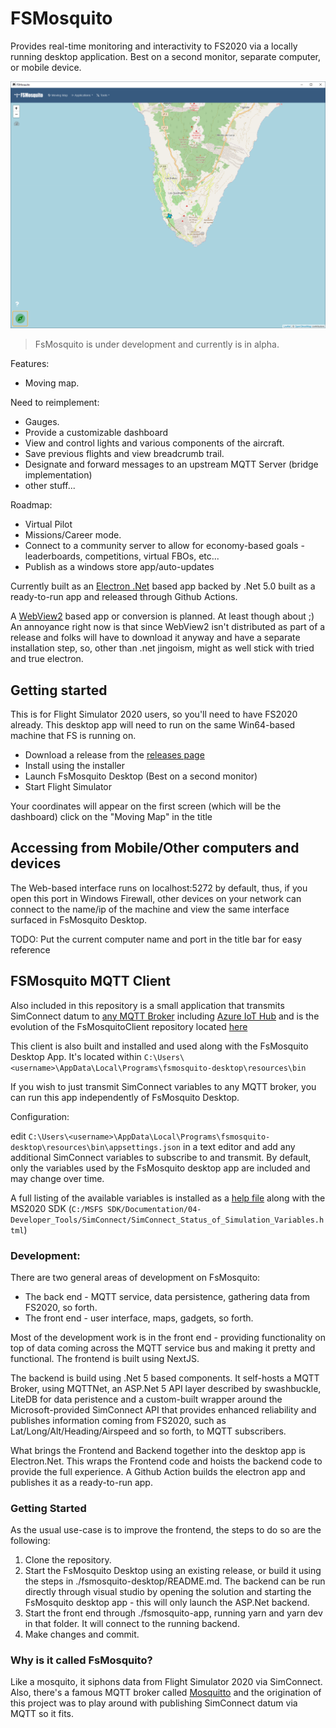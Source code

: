 # FSMosquito

Provides real-time monitoring and interactivity to FS2020 via a locally running desktop application. Best on a second monitor, separate computer, or mobile device.

![FsMosquito Moving Map](https://raw.githubusercontent.com/fsmosquito/fsmosquito/master/docs/images/2020-12-25%2013_31_40-FSMosquito.png "FsMosquito Moving Map")

> FsMosquito is under development and currently is in alpha.

Features:
 - Moving map.

Need to reimplement:
 - Gauges.
 - Provide a customizable dashboard
 - View and control lights and various components of the aircraft.
 - Save previous flights and view breadcrumb trail.
 - Designate and forward messages to an upstream MQTT Server (bridge implementation)
 - other stuff...

Roadmap:
 - Virtual Pilot
 - Missions/Career mode.
 - Connect to a community server to allow for economy-based goals - leaderboards, competitions, virtual FBOs, etc... 
 - Publish as a windows store app/auto-updates

Currently built as an [Electron .Net](https://github.com/ElectronNET/Electron.NET) based app backed by .Net 5.0 built as a ready-to-run app and released through Github Actions.

A [WebView2](https://docs.microsoft.com/en-us/microsoft-edge/webview2/) based app or conversion is planned. At least though about ;)
An annoyance right now is that since WebView2 isn't distributed as part of a release and folks will have to download it anyway and have a separate installation step, so, other than .net jingoism, might as well stick with tried and true electron.

## Getting started

This is for Flight Simulator 2020 users, so you'll need to have FS2020 already. This desktop app will need to run on the same Win64-based machine that FS is running on.

- Download a release from the [releases page](https://github.com/fsmosquito/fsmosquito/releases)
- Install using the installer
- Launch FsMosquito Desktop (Best on a second monitor)
- Start Flight Simulator

Your coordinates will appear on the first screen (which will be the dashboard) click on the "Moving Map" in the title

## Accessing from Mobile/Other computers and devices

The Web-based interface runs on localhost:5272 by default, thus, if you open this port in Windows Firewall, other devices on your network can connect to the name/ip of the machine and view the same interface surfaced in FsMosquito Desktop.

TODO: Put the current computer name and port in the title bar for easy reference


## FSMosquito MQTT Client

Also included in this repository is a small application that transmits SimConnect datum to [any MQTT Broker](https://en.wikipedia.org/wiki/Comparison_of_MQTT_implementations) including [Azure IoT Hub](https://docs.microsoft.com/en-us/azure/iot-hub/iot-hub-mqtt-support) and is the evolution of the FsMosquitoClient repository located [here](https://github.com/fsmosquito/fsmosquitoclient)

This client is also built and installed and used along with the FsMosquito Desktop App. It's located within ```C:\Users\<username>\AppData\Local\Programs\fsmosquito-desktop\resources\bin```

If you wish to just transmit SimConnect variables to any MQTT broker, you can run this app independently of FsMosquito Desktop.

Configuration:

edit ```C:\Users\<username>\AppData\Local\Programs\fsmosquito-desktop\resources\bin\appsettings.json``` in a text editor and add any additional SimConnect variables to subscribe to and transmit. By default, only the variables used by the FsMosquito desktop app are included and may change over time.

A full listing of the available variables is installed as a [help file](file:///C:/MSFS%20SDK/Documentation/04-Developer_Tools/SimConnect/SimConnect_Status_of_Simulation_Variables.html) along with the MS2020 SDK (```C:/MSFS SDK/Documentation/04-Developer_Tools/SimConnect/SimConnect_Status_of_Simulation_Variables.html```)

### Development:

There are two general areas of development on FsMosquito:

 - The back end - MQTT service, data persistence, gathering data from FS2020, so forth.
 - The front end - user interface, maps, gadgets, so forth.

Most of the development work is in the front end - providing functionality on top of data coming across the MQTT service bus and making it pretty and functional. The frontend is built using NextJS.


The backend is build using .Net 5 based components. It self-hosts a MQTT Broker, using MQTTNet, an ASP.Net 5 API layer described by swashbuckle, LiteDB for data peristence and a custom-built wrapper around the Microsoft-provided SimConnect API that provides enhanced reliability and publishes information coming from FS2020, such as Lat/Long/Alt/Heading/Airspeed and so forth, to MQTT subscribers.

What brings the Frontend and Backend together into the desktop app is Electron.Net. This wraps the Frontend code and hoists the backend code to provide the full experience. A Github Action builds the electron app and publishes it as a ready-to-run app.

### Getting Started

As the usual use-case is to improve the frontend, the steps to do so are the following:

1. Clone the repository.
2. Start the FsMosquito Desktop using an existing release, or build it using the steps in ./fsmosquito-desktop/README.md. The backend can be run directly through visual studio by opening the solution and starting the FsMosquito desktop app - this will only launch the ASP.Net backend.
3. Start the front end through ./fsmosquito-app, running yarn and yarn dev in that folder. It will connect to the running backend.
4. Make changes and commit.

### Why is it called FsMosquito?

Like a mosquito, it siphons data from Flight Simulator 2020 via SimConnect. Also, there's a famous MQTT broker called [Mosquitto](https://mosquitto.org/) and the origination of this project was to play around with publishing SimConnect datum via MQTT so it fits.
